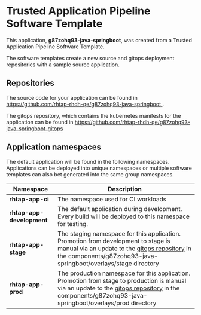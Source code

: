 # Trusted Application Pipeline Software Template

This application, **g87zohq93-java-springboot**, was created from a Trusted Application Pipeline Software Template.

The software templates create a new source and gitops deployment repositories with a sample source application. 

## Repositories

The source code for your application can be found in [https://github.com/rhtap-rhdh-qe/g87zohq93-java-springboot ](https://github.com/rhtap-rhdh-qe/g87zohq93-java-springboot ).
 
The gitops repository, which contains the kubernetes manifests for the application can be found in 
[https://github.com/rhtap-rhdh-qe/g87zohq93-java-springboot-gitops ](https://github.com/rhtap-rhdh-qe/g87zohq93-java-springboot-gitops ) 

## Application namespaces 

The default application will be found in the following namespaces. Applications can be deployed into unique namespaces or multiple software templates can also bet generated into the same group namespaces.  

|  Namespace   |  Description   |  
| -------- | -------- |
| **rhtap-app-ci** | The namespace used for CI workloads |
| **rhtap-app-development** | The default application during development. Every build will be deployed to this namespace for testing. |
| **rhtap-app-stage** | The staging namespace for this application. Promotion from development to stage is manual via an update to the [gitops repository](https://github.com/rhtap-rhdh-qe/g87zohq93-java-springboot-gitops ) in the components/g87zohq93-java-springboot/overlays/stage directory |
| **rhtap-app-prod** | The production namespace for this application. Promotion from stage to production is manual via an update to the [gitops repository](https://github.com/rhtap-rhdh-qe/g87zohq93-java-springboot-gitops ) in the components/g87zohq93-java-springboot/overlays/prod directory |